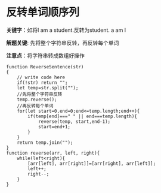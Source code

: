 # 反转单词顺序列

**关键字**：如将I am a student.反转为student. a am I

**解题关键**: 先将整个字符串反转，再反转每个单词

**注意点**：将字符串转成数组好操作

```
function ReverseSentence(str)
{
    // write code here
    if(!str) return "";
    let temp=str.split("");
    //先将整个字符串反转
    temp.reverse();
    //再反转每个单词
    for(let start=0,end=0;end<=temp.length;end++){
        if(temp[end]===" " || end===temp.length){
            reverse(temp, start,end-1);
            start=end+1;
        }
    }
    return temp.join("");
}
function reverse(arr, left, right){
    while(left<right){
        [arr[left], arr[right]]=[arr[right], arr[left]];
        left++;
        right--;
    }
}
```


